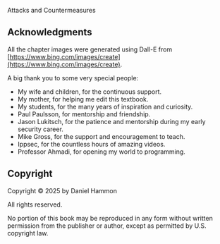 <span class="chapter-banner">Attacks and Countermeasures</span>

## Acknowledgments 
All the chapter images were generated using Dall-E from [https://www.bing.com/images/create](https://www.bing.com/images/create).

A big thank you to some very special people:
- My wife and children, for the continuous support.
- My mother, for helping me edit this textbook.
- My students, for the many years of inspiration and curiosity.
- Paul Paulsson, for mentorship and friendship.
- Jason Lukitsch, for the patience and mentorship during my early security career.
- Mike Gross, for the support and encouragement to teach.
- Ippsec, for the countless hours of amazing videos.
- Professor Ahmadi, for opening my world to programming. 
## Copyright 
Copyright © 2025 by Daniel Hammon 

All rights reserved. 

No portion of this book may be reproduced in any form without written permission from the publisher or author, except as permitted by U.S. copyright law. 